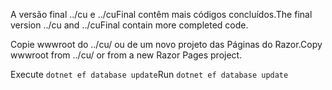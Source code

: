 <span data-ttu-id="8e89f-101">A versão final ../cu e ../cuFinal contêm mais códigos concluídos.</span><span class="sxs-lookup"><span data-stu-id="8e89f-101">The final version ../cu and ../cuFinal contain more completed code.</span></span>

<span data-ttu-id="8e89f-102">Copie wwwroot do ../cu/ ou de um novo projeto das Páginas do Razor.</span><span class="sxs-lookup"><span data-stu-id="8e89f-102">Copy wwwroot from ../cu/ or from a new Razor Pages project.</span></span>

<span data-ttu-id="8e89f-103">Execute `dotnet ef database update`</span><span class="sxs-lookup"><span data-stu-id="8e89f-103">Run `dotnet ef database update`</span></span>

